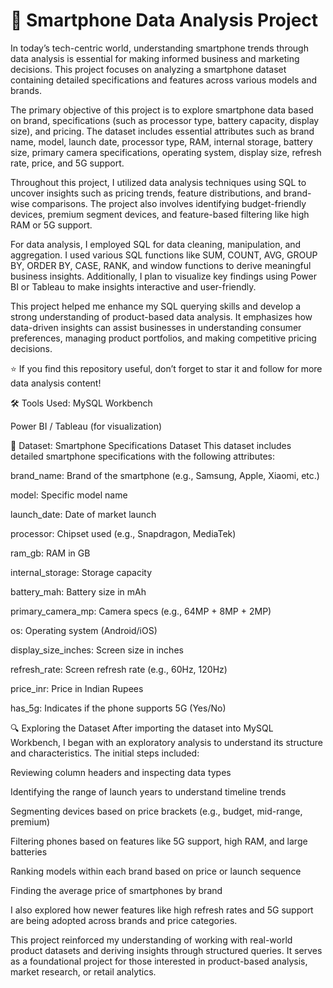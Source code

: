 # 📱 Smartphone Data Analysis Project


In today’s tech-centric world, understanding smartphone trends through data analysis is essential for making informed business and marketing decisions. This project focuses on analyzing a smartphone dataset containing detailed specifications and features across various models and brands.

The primary objective of this project is to explore smartphone data based on brand, specifications (such as processor type, battery capacity, display size), and pricing. The dataset includes essential attributes such as brand name, model, launch date, processor type, RAM, internal storage, battery size, primary camera specifications, operating system, display size, refresh rate, price, and 5G support.

Throughout this project, I utilized data analysis techniques using SQL to uncover insights such as pricing trends, feature distributions, and brand-wise comparisons. The project also involves identifying budget-friendly devices, premium segment devices, and feature-based filtering like high RAM or 5G support.

For data analysis, I employed SQL for data cleaning, manipulation, and aggregation. I used various SQL functions like SUM, COUNT, AVG, GROUP BY, ORDER BY, CASE, RANK, and window functions to derive meaningful business insights. Additionally, I plan to visualize key findings using Power BI or Tableau to make insights interactive and user-friendly.

This project helped me enhance my SQL querying skills and develop a strong understanding of product-based data analysis. It emphasizes how data-driven insights can assist businesses in understanding consumer preferences, managing product portfolios, and making competitive pricing decisions.

⭐ If you find this repository useful, don’t forget to star it and follow for more data analysis content!

🛠️ Tools Used:
MySQL Workbench

Power BI / Tableau (for visualization)

📂 Dataset: Smartphone Specifications Dataset
This dataset includes detailed smartphone specifications with the following attributes:

brand_name: Brand of the smartphone (e.g., Samsung, Apple, Xiaomi, etc.)

model: Specific model name

launch_date: Date of market launch

processor: Chipset used (e.g., Snapdragon, MediaTek)

ram_gb: RAM in GB

internal_storage: Storage capacity

battery_mah: Battery size in mAh

primary_camera_mp: Camera specs (e.g., 64MP + 8MP + 2MP)

os: Operating system (Android/iOS)

display_size_inches: Screen size in inches

refresh_rate: Screen refresh rate (e.g., 60Hz, 120Hz)

price_inr: Price in Indian Rupees

has_5g: Indicates if the phone supports 5G (Yes/No)

🔍 Exploring the Dataset
After importing the dataset into MySQL Workbench, I began with an exploratory analysis to understand its structure and characteristics. The initial steps included:

Reviewing column headers and inspecting data types

Identifying the range of launch years to understand timeline trends

Segmenting devices based on price brackets (e.g., budget, mid-range, premium)

Filtering phones based on features like 5G support, high RAM, and large batteries

Ranking models within each brand based on price or launch sequence

Finding the average price of smartphones by brand

I also explored how newer features like high refresh rates and 5G support are being adopted across brands and price categories.

This project reinforced my understanding of working with real-world product datasets and deriving insights through structured queries. It serves as a foundational project for those interested in product-based analysis, market research, or retail analytics.




